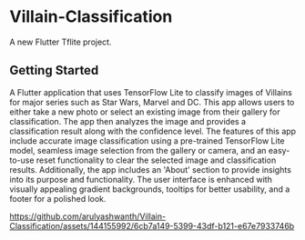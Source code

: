 # Villain-Classification
A new Flutter Tflite project.

## Getting Started


A Flutter application that uses TensorFlow Lite to classify images of Villains for major series such as Star Wars, Marvel and DC. This app allows users to either take a new photo or select an existing image from their gallery for classification. The app then analyzes the image and provides a classification result along with the confidence level. The features of this app include accurate image classification using a pre-trained TensorFlow Lite model, seamless image selection from the gallery or camera, and an easy-to-use reset functionality to clear the selected image and classification results. Additionally, the app includes an 'About' section to provide insights into its purpose and functionality. The user interface is enhanced with visually appealing gradient backgrounds, tooltips for better usability, and a footer for a polished look.



https://github.com/arulyashwanth/Villain-Classification/assets/144155992/6cb7a149-5399-43df-b121-e67e7933746b
